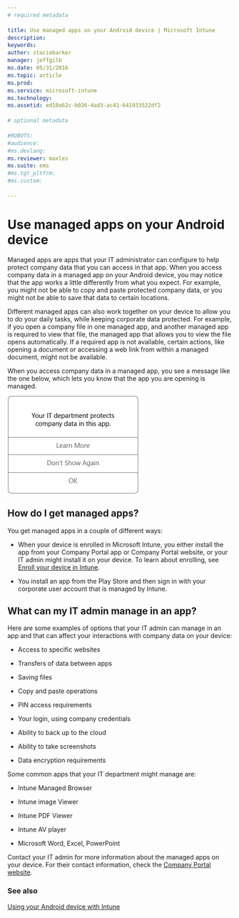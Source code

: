 ```yaml
---
# required metadata

title: Use managed apps on your Android device | Microsoft Intune
description:
keywords:
author: staciebarker
manager: jeffgilb
ms.date: 05/31/2016
ms.topic: article
ms.prod:
ms.service: microsoft-intune
ms.technology:
ms.assetid: ed10a62c-b026-4ad3-ac41-641933522df2

# optional metadata

#ROBOTS:
#audience:
#ms.devlang:
ms.reviewer: maxles
ms.suite: ems
#ms.tgt_pltfrm:
#ms.custom:

---
```



# Use managed apps on your Android device

Managed apps are apps that your IT administrator can configure to help protect company data that you can access in that app. When you access company data in a managed app on your Android device, you may notice that the app works a little differently from what you expect. For example, you might not be able to copy and paste protected company data, or you might not be able to save that data to certain locations.

Different managed apps can also work together on your device to allow you to do your daily tasks, while keeping corporate data protected. For example, if you open a company file in one managed app, and another managed app is required to view that file, the managed app that allows you to view the file opens automatically. If a required app is not available, certain actions, like opening a document or accessing a web link from within a managed document, might not be available.

When you access company data in a managed app, you see a message like the one below, which lets you know that the app you are opening is managed.

![open-managed-apps-message](./media/managed-apps-message.png)

## How do I get managed apps?
You get managed apps in a couple of different ways:

-   When your device is enrolled in Microsoft Intune, you either install the app from your Company Portal app or Company Portal website, or your IT admin might install it on your device. To learn about enrolling, see [Enroll your device in Intune](enroll-your-device-in-Intune-android.md).

-   You install an app from the Play Store and then sign in with your corporate user account that is managed by Intune.

## What can my IT admin manage in an app?
Here are some examples of options that your IT admin can manage in an app and that can affect your interactions with company data on your device:

-   Access to specific websites

-   Transfers of data between apps

-   Saving files

-   Copy and paste operations

-   PIN access requirements

-   Your login, using company credentials

-   Ability to back up to the cloud

-   Ability to take screenshots

-   Data encryption requirements

Some common apps that your IT department might manage are:

-   Intune Managed Browser

-   Intune image Viewer

-   Intune PDF Viewer

-   Intune AV player

-   Microsoft Word, Excel, PowerPoint

Contact your IT admin for more information about the managed apps on your device. For their contact information, check the [Company Portal website](http://portal.manage.microsoft.com).


### See also
[Using your Android device with Intune](using-your-android-device-with-intune.md)